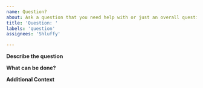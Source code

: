 ```yaml
---
name: Question?
about: Ask a question that you need help with or just an overall question.
title: 'Question: '
labels: 'question'
assignees: 'Shluffy'

---
```


**Describe the question**
<!-- A clear and concise description of what the bug is. Please use screenshots if applicable. -->

**What can be done?**
<!-- What can be done to fix -->

**Additional Context**
<!-- Extra context -->
